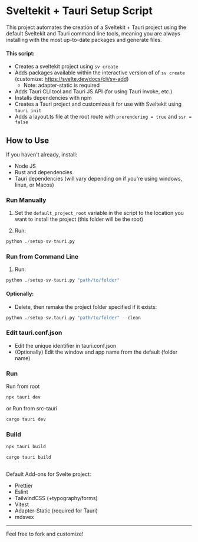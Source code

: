 # Sveltekit + Tauri Setup Script

This project automates the creation of a Sveltekit + Tauri project using the default Sveltekit and Tauri command line tools, meaning you are always installing with the most up-to-date packages and generate files.

#### This script:

- Creates a sveltekit project using `sv create`
- Adds packages available within the interactive version of of `sv create` (customize: https://svelte.dev/docs/cli/sv-add)
  - Note: adapter-static is required
- Adds Tauri CLI tool and Tauri JS API (for using Tauri invoke, etc.)
- Installs dependencies with npm
- Creates a Tauri project and customizes it for use with Sveltekit using `tauri init`
- Adds a layout.ts file at the root route with `prerendering = true` and `ssr = false`

## How to Use

If you haven't already, install:

- Node JS
- Rust and dependencies
- Tauri dependencies (will vary depending on if you're using windows, linux, or Macos)

### Run Manually

1.  Set the `default_project_root` variable in the script to the location you want to install the project (this folder will be the root)

2.  Run:

```python
python ./setup-sv-tauri.py
```

### Run from Command Line

1. Run:

```python
python ./setup-sv-tauri.py "path/to/folder"
```

#### Optionally:

- Delete, then remake the project folder specified if it exists:

```python
python ./setup-sv.tauri.py "path/to/folder" --clean
```

### Edit tauri.conf.json

- Edit the unique identifier in tauri.conf.json
- (Optionally) Edit the window and app name from the default (folder name)

### Run

Run from root

```bash
npx tauri dev
```

or Run from src-tauri

```bash
cargo tauri dev
```

### Build

```bash
npx tauri build
```

```bash
cargo tauri build
```

##

Default Add-ons for Svelte project:

- Prettier
- Eslint
- TailwindCSS (+typography/forms)
- Vitest
- Adapter-Static (required for Tauri)
- mdsvex

---

Feel free to fork and customize!
